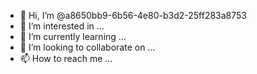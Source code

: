 - 👋 Hi, I’m @a8650bb9-6b56-4e80-b3d2-25ff283a8753
- 👀 I’m interested in ...
- 🌱 I’m currently learning ...
- 💞️ I’m looking to collaborate on ...
- 📫 How to reach me ...

<!---
a8650bb9-6b56-4e80-b3d2-25ff283a8753/a8650bb9-6b56-4e80-b3d2-25ff283a8753 is a ✨ special ✨ repository because its `README.md` (this file) appears on your GitHub profile.
You can click the Preview link to take a look at your changes.
--->

